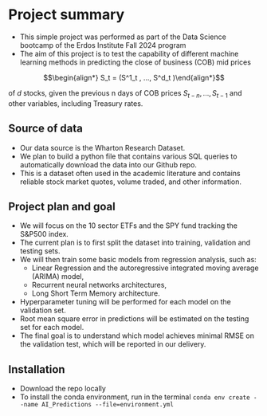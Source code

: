 # Project summary

- This simple project was performed as part of the Data Science bootcamp of the Erdos Institute Fall 2024 program
- The aim of this project is to test the capability of different machine learning methods in predicting the close of business (COB) mid prices

$$\begin{align*} S_t = (S^1_t , ..., S^d_t )\end{align*}$$

  of $d$ stocks, given the previous n days of COB prices $S_{t−n}, ..., S_{t−1}$ and other variables, including Treasury rates.

## Source of data

- Our data source is the Wharton Research Dataset.
- We plan to build a python file that contains various SQL queries to automatically download the data into our Github repo.
- This is a dataset often used in the academic literature and contains reliable stock market quotes, volume traded, and other information.

## Project plan and goal

- We will focus on the 10 sector ETFs and the SPY fund tracking the S&P500 index.
- The current plan is to first split the dataset into training, validation and testing sets.
- We will then train some basic models from regression analysis, such as:
  - Linear Regression and the autoregressive integrated moving average (ARIMA) model,
  - Recurrent neural networks architectures,
  - Long Short Term Memory architecture.
- Hyperparameter tuning will be performed for each model on the validation set.
- Root mean square error in predictions will be estimated on the testing set for each model.
- The final goal is to understand which model achieves minimal RMSE on the validation test, which will be reported in our delivery.

## Installation

- Download the repo locally
- To install the conda environment, run in the terminal `conda env create --name AI_Predictions --file=environment.yml`
